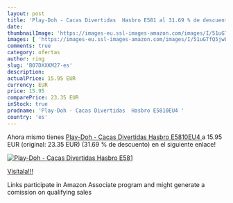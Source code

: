 ```yaml
---
layout: post
title: 'Play-Doh - Cacas Divertidas  Hasbro E581 al 31.69 % de descuento'
date: 
thumbnailImage: 'https://images-eu.ssl-images-amazon.com/images/I/51uGTfQ5jwL._SL200_.jpg'
images: [ 'https://images-eu.ssl-images-amazon.com/images/I/51uGTfQ5jwL._SL200_.jpg' ]
comments: true
category: ofertas
author: ring
slug: 'B07DXXKM27-es'
description:
actualPrice: 15.95 EUR
currency: EUR
price: 15.95
comparePrice: 23.35 EUR
inStock: true
prodname: 'Play-Doh - Cacas Divertidas  Hasbro E5810EU4 '
country: 'es'
---
```


Ahora mismo tienes [Play-Doh - Cacas Divertidas  Hasbro E5810EU4 ](https://www.amazon.es/dp/B07DXXKM27/?tag=tolees-21) a 15.95 EUR (original: 23.35 EUR) (31.69 %  de descuento) en el siguiente enlace!

[![Play-Doh - Cacas Divertidas  Hasbro E581](https://images-eu.ssl-images-amazon.com/images/I/51uGTfQ5jwL._SL200_.jpg)](https://www.amazon.es/dp/B07DXXKM27/?tag=tolees-21)

[Visítala!!!](https://www.amazon.es/dp/B07DXXKM27/?tag=tolees-21)

Links participate in Amazon Associate program and might generate a comission on qualifying sales
